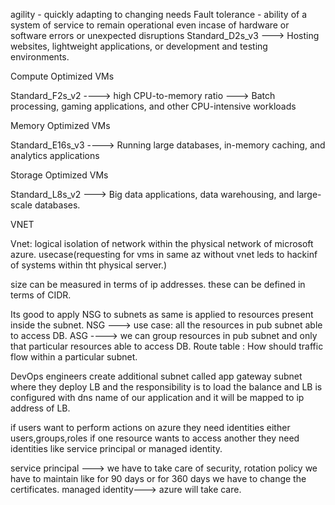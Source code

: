 agility - quickly adapting to changing needs
Fault tolerance - ability of a system of service to remain operational even incase of hardware or software errors or unexpected disruptions
Standard_D2s_v3 ---> Hosting websites, lightweight applications, or development and testing environments.

Compute Optimized VMs

Standard_F2s_v2 ----> high CPU-to-memory ratio ---> Batch processing, gaming applications, and other CPU-intensive workloads

Memory Optimized VMs

Standard_E16s_v3 ----> Running large databases, in-memory caching, and analytics applications

Storage Optimized VMs

Standard_L8s_v2 ---> Big data applications, data warehousing, and large-scale databases.

VNET

Vnet: logical isolation of network within the physical network of microsoft azure. usecase(requesting for vms in same az without vnet leds to hackinf of systems within tht physical server.)


size can be measured in terms of ip addresses. these can be defined in terms of CIDR.

Its good to apply NSG to subnets as same is applied to resources present inside the subnet.
NSG ---> use case: all the resources in pub subnet able to access DB.
ASG ----> we can group resources in pub subnet and only that particular resources able to access DB.
Route table : How should traffic flow within a particular subnet.


DevOps engineers create  additional subnet called app gateway subnet where they deploy LB and the responsibility is to load the balance and LB is configured with dns name of our application and it will be mapped to ip address of LB.


if users want to perform actions on azure they need identities either users,groups,roles
if one resource wants to access another they need identities like service principal or managed identity.


service principal ---> we have to take care of security, rotation policy we have to maintain like for 90 days or for 360 days we have to change the certificates.
managed identity---> azure will take care.


